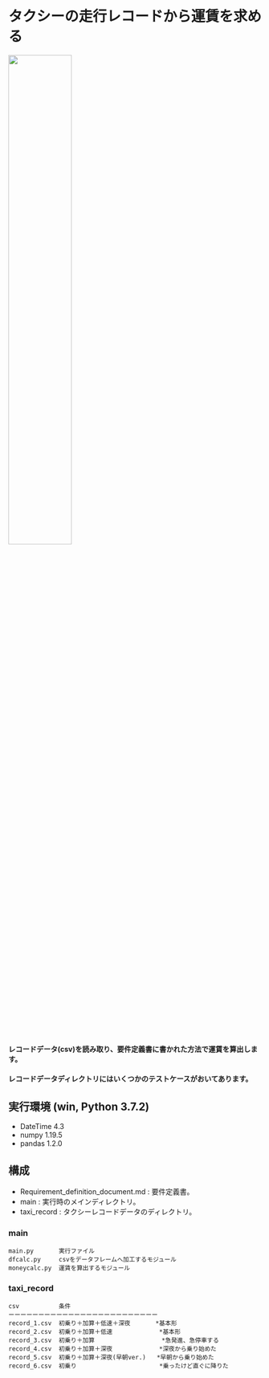 # タクシーの走行レコードから運賃を求める
<img src="https://4.bp.blogspot.com/-78LRlanhYIs/VqI8UldL9RI/AAAAAAAA3QM/dzJ2ogGy_84/s800/car_taxi2.png" width=50%>

#### レコードデータ(csv)を読み取り、要件定義書に書かれた方法で運賃を算出します。
#### レコードデータディレクトリにはいくつかのテストケースがおいてあります。


## 実行環境 (win, Python 3.7.2)
* DateTime	4.3
* numpy	1.19.5
* pandas	1.2.0


## 構成
* Requirement_definition_document.md : 要件定義書。
* main : 実行時のメインディレクトリ。
* taxi_record : タクシーレコードデータのディレクトリ。

### main
  ```plain
  main.py       実行ファイル
  dfcalc.py     csvをデータフレームへ加工するモジュール
  moneycalc.py  運賃を算出するモジュール
  ```

### taxi_record
  ```plain
  csv           条件
  ーーーーーーーーーーーーーーーーーーーーーーーーー
  record_1.csv  初乗り＋加算＋低速＋深夜       *基本形
  record_2.csv  初乗り＋加算＋低速             *基本形
  record_3.csv  初乗り＋加算        　         *急発進、急停車する
  record_4.csv  初乗り＋加算＋深夜             *深夜から乗り始めた
  record_5.csv  初乗り＋加算＋深夜(早朝ver.)   *早朝から乗り始めた
  record_6.csv  初乗り                       *乗ったけど直ぐに降りた
  ```
